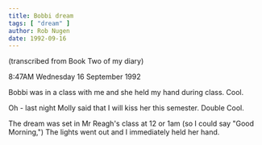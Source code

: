 ```yaml
---
title: Bobbi dream
tags: [ "dream" ]
author: Rob Nugen
date: 1992-09-16
---
```


<p class=note>(transcribed from Book Two of my diary)

<p class=date>8:47AM Wednesday 16 September 1992</p>

<p class="dream">Bobbi was in a class with me and she held my hand during class.  Cool.</p>

<p>Oh - last night Molly said that I will kiss her this semester. Double Cool.</p>

<p class="dream">The dream was set in Mr Reagh's class at 12 or 1am (so I could say "Good Morning,") The lights went out and I immediately held her hand.</p>
